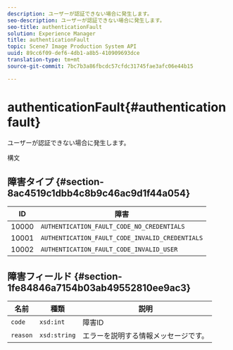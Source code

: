 ```yaml
---
description: ユーザーが認証できない場合に発生します。
seo-description: ユーザーが認証できない場合に発生します。
seo-title: authenticationFault
solution: Experience Manager
title: authenticationFault
topic: Scene7 Image Production System API
uuid: 89cc6f09-def6-4db1-a8b5-410909693dce
translation-type: tm+mt
source-git-commit: 7bc7b3a86fbcdc57cfdc31745fae3afc06e44b15

---
```



# authenticationFault{#authenticationfault}

ユーザーが認証できない場合に発生します。

構文

## 障害タイプ {#section-8ac4519c1dbb4c8b9c46ac9d1f44a054}

| ID | 障害 |
|---|---|
| 10000 | `AUTHENTICATION_FAULT_CODE_NO_CREDENTIALS` |
| 10001 | `AUTHENTICATION_FAULT_CODE_INVALID_CREDENTIALS` |
| 10002 | `AUTHENTICATION_FAULT_CODE_INVALID_USER` |

## 障害フィールド {#section-1fe84846a7154b03ab49552810ee9ac3}

| 名前 | 種類 | 説明 |
|---|---|---|
| `code` | `xsd:int` | 障害ID |
| `reason` | `xsd:string` | エラーを説明する情報メッセージです。 |

